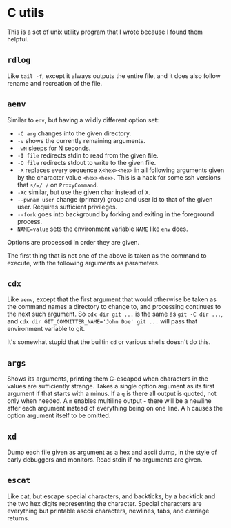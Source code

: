 # C utils

This is a set of unix utility program that I wrote because I found them helpful.

## `rdlog`

Like `tail -f`, except it always outputs the entire file, and it does also follow
rename and recreation of the file.

## `aenv`

Similar to `env`, but having a wildly different option set:

* `-C arg` changes into the given directory.
* `-v` shows the currently remaining arguments.
* `-wN` sleeps for N seconds.
* `-I file` redirects stdin to read from the given file.
* `-O file` redirects stdout to write to the given file.
* `-X` replaces every sequence `X<hex><hex>` in all following
  arguments given by the character value `<hex><hex>`. This is
  a hack for some ssh versions that `s/=/ /` on `ProxyCommand`.
* `-Xc` similar, but use the given char instead of `X`.
* `--pwnam user` change (primary) group and user id to that of
  the given user. Requires sufficient privileges.
* `--fork` goes into background by forking and exiting in the
  foreground process.
* `NAME=value` sets the environment variable `NAME` like `env` does.

Options are processed in order they are given.

The first thing that is not one of the above is taken as the command
to execute, with the following arguments as parameters.

## `cdx`

Like `aenv`, except that the first argument that would otherwise be
taken as the command names a directory to change to, and processing
continues to the next such argument. So `cdx dir git ...` is the
same as `git -C dir ...`, and `cdx dir GIT_COMMITTER_NAME='John Doe' git ...`
will pass that environment variable to git.

It's somewhat stupid that the builtin `cd` or various shells doesn't do this.

## `args`

Shows its arguments, printing them C-escaped when characters in the values
are sufficiently strange. Takes a single option argument as its first
argument if that starts with a minus. If a `q` is there all output is
quoted, not only when needed. A `m` enables multiline output - there
will be a newline after each argument instead of everything being on
one line. A `h` causes the option argument itself to be omitted.

## `xd`

Dump each file given as argument as a hex and ascii dump, in the style
of early debuggers and monitors. Read stdin if no arguments are given.

## `escat`

Like cat, but escape special characters, and backticks, by a backtick
and the two hex digits representing the character. Special characters
are everything but printable asccii characters, newlines, tabs, and
carriage returns.
